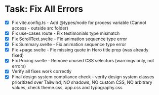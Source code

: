 # Task: Fix All Errors

- [x] Fix vite.config.ts - Add @types/node for process variable (Cannot access - outside src folder)
- [x] Fix use-cases route - Fix testimonials type mismatch
- [x] Fix ScrollText.svelte - Fix animation sequence type error
- [x] Fix Summary.svelte - Fix animation sequence type error  
- [x] Fix +page.svelte - Fix missing quote in Hero title prop (was already fixed)
- [x] Fix Pricing.svelte - Remove unused CSS selectors (warnings only, not errors)
- [x] Verify all fixes work correctly
- [x] Final design system compliance check - verify design system classes prioritized over Tailwind, NO shadows, NO custom CSS, NO arbitrary values, check theme.css, app.css and typography.css